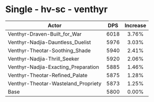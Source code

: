 # Single - hv-sc - venthyr
| Actor | DPS | Increase |
|---|:---:|:---:|
|Venthyr-Draven-Built_for_War|6018|3.76%|
|Venthyr-Nadjia-Dauntless_Duelist|5976|3.03%|
|Venthyr-Theotar-Soothing_Shade|5940|2.41%|
|Venthyr-Nadjia-Thrill_Seeker|5920|2.06%|
|Venthyr-Nadjia-Exacting_Preparation|5885|1.46%|
|Venthyr-Theotar-Refined_Palate|5875|1.28%|
|Venthyr-Theotar-Wasteland_Propriety|5873|1.25%|
|Base|5800|0.00%|
